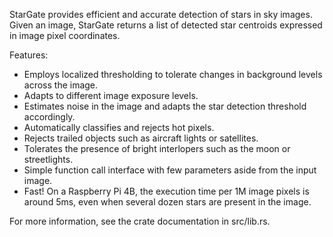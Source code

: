 StarGate provides efficient and accurate detection of stars in sky images.
Given an image, StarGate returns a list of detected star centroids expressed
in image pixel coordinates.

Features:

* Employs localized thresholding to tolerate changes in background levels
  across the image.
* Adapts to different image exposure levels.
* Estimates noise in the image and adapts the star detection threshold
  accordingly.
* Automatically classifies and rejects hot pixels.
* Rejects trailed objects such as aircraft lights or satellites.
* Tolerates the presence of bright interlopers such as the moon or
  streetlights.
* Simple function call interface with few parameters aside from the input
  image.
* Fast! On a Raspberry Pi 4B, the execution time per 1M image pixels is
  around 5ms, even when several dozen stars are present in the image.

For more information, see the crate documentation in src/lib.rs.
